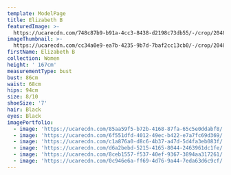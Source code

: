 ```yaml
---
template: ModelPage
title: Elizabeth B
featuredImage: >-
  https://ucarecdn.com/748c87b9-b91a-4cc3-8438-d2198c73db55/-/crop/2048x1383/0,430/-/preview/
imageThumbnail: >-
  https://ucarecdn.com/cc34a0e9-ea7b-4235-9b7d-7baf2cc13cb0/-/crop/2048x2461/0,322/-/preview/
firstName: Elizabeth B
collection: Women
height: ' 167cm'
measurementType: bust
bust: 86cm
waist: 68cm
hips: 94cm
size: 8/10
shoeSize: '7'
hair: Black
eyes: Black
imagePortfolio:
  - image: 'https://ucarecdn.com/85aa59f5-b72b-4168-87fa-65c5e0ddabf8/'
  - image: 'https://ucarecdn.com/6f551dfd-4012-49ec-b422-e7a7fc69d369/'
  - image: 'https://ucarecdn.com/c1a876a0-d8c6-4b37-a47d-5d4fa3eb083f/'
  - image: 'https://ucarecdn.com/d6a2bebd-5215-4165-8044-2463961dc1fe/'
  - image: 'https://ucarecdn.com/8ceb1557-f537-40ef-9367-3894aa317261/'
  - image: 'https://ucarecdn.com/0c946e6a-ff69-4d76-9a44-7eda63d6c9cf/'
---
```


